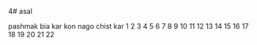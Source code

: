 4# asal

pashmak
bia
kar
kon
nago
chist
kar
1
2
3
4
5
6
7
8
9
10
11
12
13
14
15
16
17
18
19
20
21
22
